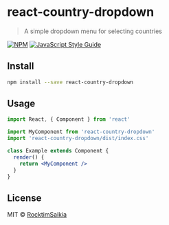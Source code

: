 # react-country-dropdown

> A simple dropdown menu for selecting countries

[![NPM](https://img.shields.io/npm/v/react-country-dropdown.svg)](https://www.npmjs.com/package/react-country-dropdown) [![JavaScript Style Guide](https://img.shields.io/badge/code_style-standard-brightgreen.svg)](https://standardjs.com)

## Install

```bash
npm install --save react-country-dropdown
```

## Usage

```jsx
import React, { Component } from 'react'

import MyComponent from 'react-country-dropdown'
import 'react-country-dropdown/dist/index.css'

class Example extends Component {
  render() {
    return <MyComponent />
  }
}
```

## License

MIT © [RocktimSaikia](https://github.com/RocktimSaikia)
